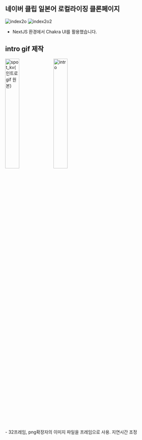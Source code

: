 ## 네이버 클립 일본어 로컬라이징 클론페이지
![index2o](https://github.com/user-attachments/assets/44158901-d483-4cf3-90d0-3f414b440fe0)
![index2o2](https://github.com/user-attachments/assets/d7902128-519b-4328-b8f5-cb1c1067ec77)
-   NextJS 환경에서 Chakra UI를 활용했습니다.
## intro gif 제작
<p align="left">
  <img src="https://github.com/user-attachments/assets/c59b3fac-b5ee-494f-8466-b87300df5502" alt="spot_kv(인트로gif 원본)" width="30%">
  <img src="https://github.com/user-attachments/assets/dca85651-f16f-460c-b3a5-7335a8e58606" alt="intro" width="30%">
</p>
-   32프레임, png확장자의 이미지 파일을 프레임으로 사용. 지연시간 조정
